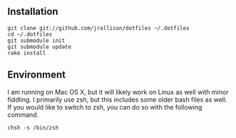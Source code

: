 Installation
------------

    git clone git://github.com/jrallison/dotfiles ~/.dotfiles
    cd ~/.dotfiles
    git submodule init
    git submodule update
    rake install

Environment
-----------

I am running on Mac OS X, but it will likely work on Linux as well with 
minor fiddling. I primarily use zsh, but this includes some older bash 
files as well. If you would like to switch to zsh, you can do so with 
the following command.

    chsh -s /bin/zsh
